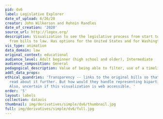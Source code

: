 ```yaml
---
pid: dv6
label: Legislative Explorer
date_of_upload: 6/26/20
creator: John Wilkerson and Rohnin Randles
date_of_creation: '2020'
source_url: http://legex.org/
description: Visualization to see the legislative process from start to finish. Follow
  from bills to law. Has options for the United States and for Washington (state).
vis_type: animation
data_domain: law
original_context: educational
audience_level: Adult beginner (high school and older), Intermediate
audience_composition: General
pedagogical_description: Value of being able to filter, use of a timeline
addl_data_props: 
ethical_quandries: 'Transparency -- links to the original bills so that users can
  read about it further. But how would they handle representing bipartisan legislation?
  Also, uncertain if this visualization is web accessible. '
order: '5'
layout: labels
collection: datavis
thumbnail: img/derivatives/simple/dv6/thumbnail.jpg
full: img/derivatives/simple/dv6/full.jpg
---
```

